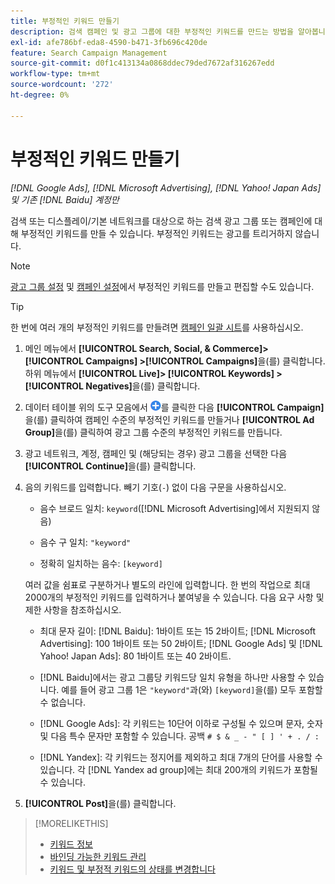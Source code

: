 ```yaml
---
title: 부정적인 키워드 만들기
description: 검색 캠페인 및 광고 그룹에 대한 부정적인 키워드를 만드는 방법을 알아봅니다.
exl-id: afe786bf-eda8-4590-b471-3fb696c420de
feature: Search Campaign Management
source-git-commit: d0f1c413134a0868ddec79ded7672af316267edd
workflow-type: tm+mt
source-wordcount: '272'
ht-degree: 0%

---
```


# 부정적인 키워드 만들기

*[!DNL Google Ads], [!DNL Microsoft Advertising], [!DNL Yahoo! Japan Ads] 및 기존 [!DNL Baidu] 계정만*

검색 또는 디스플레이/기본 네트워크를 대상으로 하는 검색 광고 그룹 또는 캠페인에 대해 부정적인 키워드를 만들 수 있습니다. 부정적인 키워드는 광고를 트리거하지 않습니다.

>[!NOTE]
>[광고 그룹 설정](/help/search-social-commerce/campaign-management/campaigns/ad-group-manage.md) 및 [캠페인 설정](/help/search-social-commerce/campaign-management/campaigns/campaign-manage.md)에서 부정적인 키워드를 만들고 편집할 수도 있습니다.

>[!TIP]
>한 번에 여러 개의 부정적인 키워드를 만들려면 [캠페인 일괄 시트](/help/search-social-commerce/campaign-management/bulksheets/bulksheet-about.md)를 사용하십시오.

1. 메인 메뉴에서 **[!UICONTROL Search, Social, & Commerce]> [!UICONTROL Campaigns] >[!UICONTROL Campaigns]**&#x200B;을(를) 클릭합니다. 하위 메뉴에서 **[!UICONTROL Live]> [!UICONTROL Keywords] >[!UICONTROL Negatives]**&#x200B;을(를) 클릭합니다.

1. 데이터 테이블 위의 도구 모음에서 ![만들기](/help/search-social-commerce/assets/add.png "만들기")를 클릭한 다음 **[!UICONTROL Campaign]**&#x200B;을(를) 클릭하여 캠페인 수준의 부정적인 키워드를 만들거나 **[!UICONTROL Ad Group]**&#x200B;을(를) 클릭하여 광고 그룹 수준의 부정적인 키워드를 만듭니다.

1. 광고 네트워크, 계정, 캠페인 및 (해당되는 경우) 광고 그룹을 선택한 다음 **[!UICONTROL Continue]**&#x200B;을(를) 클릭합니다.

1. 음의 키워드를 입력합니다. 빼기 기호(`-`) 없이 다음 구문을 사용하십시오.

   * 음수 브로드 일치: `keyword`([!DNL Microsoft Advertising]에서 지원되지 않음)

   * 음수 구 일치: `"keyword"`

   * 정확히 일치하는 음수: `[keyword]`

   여러 값을 쉼표로 구분하거나 별도의 라인에 입력합니다. 한 번의 작업으로 최대 2000개의 부정적인 키워드를 입력하거나 붙여넣을 수 있습니다. 다음 요구 사항 및 제한 사항을 참조하십시오.

   * 최대 문자 길이: [!DNL Baidu]: 1바이트 또는 15 2바이트; [!DNL Microsoft Advertising]: 100 1바이트 또는 50 2바이트; [!DNL Google Ads] 및 [!DNL Yahoo! Japan Ads]: 80 1바이트 또는 40 2바이트.

   * [!DNL Baidu]에서는 광고 그룹당 키워드당 일치 유형을 하나만 사용할 수 있습니다. 예를 들어 광고 그룹 1은 `"keyword"`과(와) `[keyword]`을(를) 모두 포함할 수 없습니다.

   * [!DNL Google Ads]: 각 키워드는 10단어 이하로 구성될 수 있으며 문자, 숫자 및 다음 특수 문자만 포함할 수 있습니다. 공백 `# $ & _ - " [ ] ' + . / :`

   * [!DNL Yandex]: 각 키워드는 정지어를 제외하고 최대 7개의 단어를 사용할 수 있습니다. 각 [!DNL Yandex ad group]에는 최대 200개의 키워드가 포함될 수 있습니다.

1. **[!UICONTROL Post]**&#x200B;을(를) 클릭합니다.

>[!MORELIKETHIS]
>
>* [키워드 정보](keyword-about.md)
>* [바인딩 가능한 키워드 관리](keyword-manage.md)
>* [키워드 및 부정적 키워드의 상태를 변경합니다](keyword-status-edit.md)
